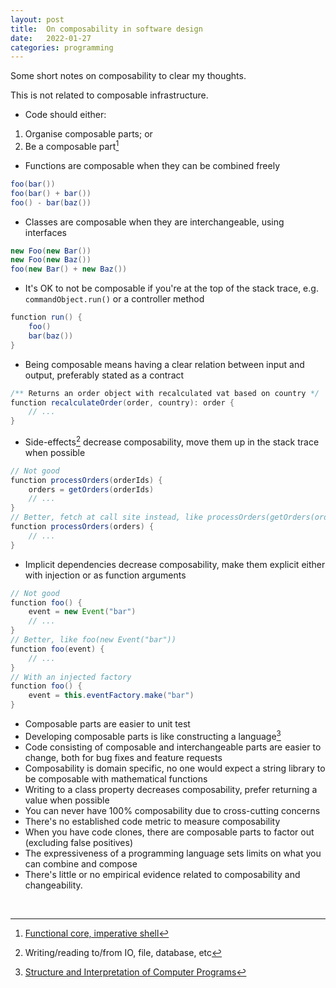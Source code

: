 ```yaml
---
layout: post
title:  On composability in software design
date:   2022-01-27
categories: programming
---
```


Some short notes on composability to clear my thoughts.

This is not related to composable infrastructure.

* Code should either:<br/>
1) Organise composable parts; or<br/>
2) Be a composable part[^1]
* Functions are composable when they can be combined freely
```java
foo(bar())
foo(bar() + bar())
foo() - bar(baz())
```
* Classes are composable when they are interchangeable, using interfaces
```java
new Foo(new Bar())
new Foo(new Baz())
foo(new Bar() + new Baz())
```
* It's OK to not be composable if you're at the top of the stack trace, e.g. `commandObject.run()` or a controller method
```java
function run() {
    foo()
    bar(baz())
}
```
* Being composable means having a clear relation between input and output, preferably stated as a contract
```java
/** Returns an order object with recalculated vat based on country */
function recalculateOrder(order, country): order {
    // ...
}
```
* Side-effects[^2] decrease composability, move them up in the stack trace when possible
```java
// Not good
function processOrders(orderIds) {
    orders = getOrders(orderIds)
    // ...
}
// Better, fetch at call site instead, like processOrders(getOrders(orderIds))
function processOrders(orders) {
    // ...
}
```
* Implicit dependencies decrease composability, make them explicit either with injection or as function arguments
```java
// Not good
function foo() {
    event = new Event("bar")
    // ...
}
// Better, like foo(new Event("bar"))
function foo(event) {
    // ...
}
// With an injected factory
function foo() {
    event = this.eventFactory.make("bar")
}
```
* Composable parts are easier to unit test
* Developing composable parts is like constructing a language[^3]
* Code consisting of composable and interchangeable parts are easier to change, both for bug fixes and feature requests
* Composability is domain specific, no one would expect a string library to be composable with mathematical functions
* Writing to a class property decreases composability, prefer returning a value when possible
* You can never have 100% composability due to cross-cutting concerns
* There's no established code metric to measure composability
* When you have code clones, there are composable parts to factor out (excluding false positives)
* The expressiveness of a programming language sets limits on what you can combine and compose
* There's little or no empirical evidence related to composability and changeability.

<br/>

[^1]: [Functional core, imperative shell](https://github.com/kbilsted/Functional-core-imperative-shell/blob/master/README.md)

[^2]: Writing/reading to/from IO, file, database, etc

[^3]: [ Structure and Interpretation of Computer Programs](https://mitpress.mit.edu/sites/default/files/sicp/index.html)
